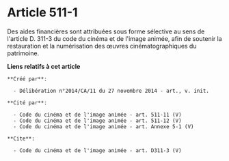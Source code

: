 # Article 511-1

Des aides financières sont attribuées sous forme sélective au sens de l'article D. 311-3 du code du cinéma et de l'image
animée, afin de soutenir la restauration et la numérisation des œuvres cinématographiques du patrimoine.

**Liens relatifs à cet article**

	**Créé par**:

	  - Délibération n°2014/CA/11 du 27 novembre 2014 - art., v. init.

	**Cité par**:

	  - Code du cinéma et de l'image animée - art. 511-11 (V)
	  - Code du cinéma et de l'image animée - art. 511-12 (V)
	  - Code du cinéma et de l'image animée - art. Annexe 5-1 (V)

	**Cite**:

	  - Code du cinéma et de l'image animée - art. D311-3 (V)
